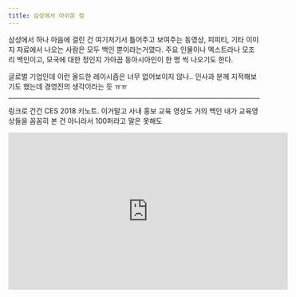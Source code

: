 ```yaml
---
title: 삼성에서 아쉬운 점
---
```


삼성에서 하나 마음에 걸린 건 여기저기서 틀어주고 보여주는 동영상, 피피티, 기타 이미지 자료에서
나오는 사람은 모두 백인 뿐이라는거였다. 주요 인물이나 엑스트라나 모조리 백인이고, 모국에 대한 정인지 가아끔 동아시아인이 한 명 씩 나오기도 한다.

글로벌 기업인데 이런 올드한 레이시즘은 너무 없어보이지 않나.. 인사과 분께 지적해보기도 했는데 경영진의 생각이라는 듯 ㅠㅠ

---

링크로 건건 CES 2018 키노트. 이거말고 사내 홍보 교육 영상도 거의 백인
내가 교육영상들을 꼼꼼히 본 건 아니라서 100퍼라고 말은 못해도

<iframe width="560" height="315" src="https://www.youtube.com/embed/HTNg28dYNnM?rel=0" frameborder="0" allow="autoplay; encrypted-media" allowfullscreen></iframe>
